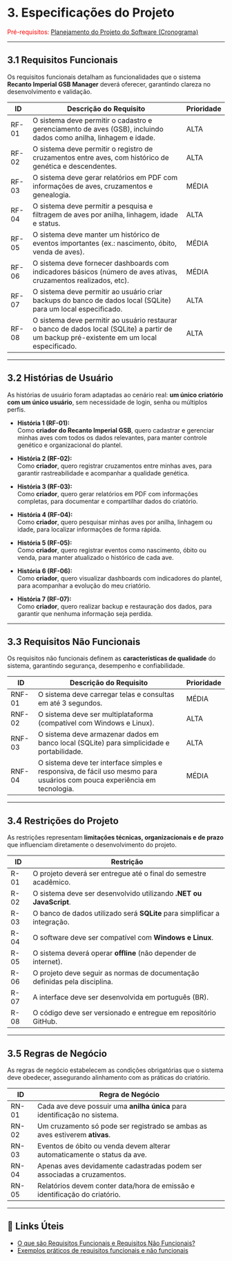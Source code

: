 # 3. Especificações do Projeto

<span style="color:red">Pré-requisitos: <a href="2-Planejamento-Projeto.md"> Planejamento do Projeto do Software (Cronograma) </a></span>

---

## 3.1 Requisitos Funcionais

Os requisitos funcionais detalham as funcionalidades que o sistema **Recanto Imperial GSB Manager** deverá oferecer, garantindo clareza no desenvolvimento e validação.

|ID     | Descrição do Requisito                                                                                                                      | Prioridade |
|-------|---------------------------------------------------------------------------------------------------------------------------------------------|------------|
|RF-01  | O sistema deve permitir o cadastro e gerenciamento de aves (GSB), incluindo dados como anilha, linhagem e idade.                            | ALTA       |
|RF-02  | O sistema deve permitir o registro de cruzamentos entre aves, com histórico de genética e descendentes.                                     | ALTA       |
|RF-03  | O sistema deve gerar relatórios em PDF com informações de aves, cruzamentos e genealogia.                                                   | MÉDIA      |
|RF-04  | O sistema deve permitir a pesquisa e filtragem de aves por anilha, linhagem, idade e status.                                                | ALTA       |
|RF-05  | O sistema deve manter um histórico de eventos importantes (ex.: nascimento, óbito, venda de aves).                                          | MÉDIA      |
|RF-06  | O sistema deve fornecer dashboards com indicadores básicos (número de aves ativas, cruzamentos realizados, etc).                            | MÉDIA      |
|RF-07  | O sistema deve permitir ao usuário criar backups do banco de dados local (SQLite) para um local especificado.                               | ALTA       |
|RF-08  | O sistema deve permitir ao usuário restaurar o banco de dados local (SQLite) a partir de um backup pré-existente em um local especificado.  | ALTA       |

---

## 3.2 Histórias de Usuário

As histórias de usuário foram adaptadas ao cenário real: **um único criatório com um único usuário**, sem necessidade de login, senha ou múltiplos perfis.

- **História 1 (RF-01):**  
  Como **criador do Recanto Imperial GSB**, quero cadastrar e gerenciar minhas aves com todos os dados relevantes, para manter controle genético e organizacional do plantel.

- **História 2 (RF-02):**  
  Como **criador**, quero registrar cruzamentos entre minhas aves, para garantir rastreabilidade e acompanhar a qualidade genética.

- **História 3 (RF-03):**  
  Como **criador**, quero gerar relatórios em PDF com informações completas, para documentar e compartilhar dados do criatório.

- **História 4 (RF-04):**  
  Como **criador**, quero pesquisar minhas aves por anilha, linhagem ou idade, para localizar informações de forma rápida.

- **História 5 (RF-05):**  
  Como **criador**, quero registrar eventos como nascimento, óbito ou venda, para manter atualizado o histórico de cada ave.

- **História 6 (RF-06):**  
  Como **criador**, quero visualizar dashboards com indicadores do plantel, para acompanhar a evolução do meu criatório.

- **História 7 (RF-07):**  
  Como **criador**, quero realizar backup e restauração dos dados, para garantir que nenhuma informação seja perdida.

---

## 3.3 Requisitos Não Funcionais

Os requisitos não funcionais definem as **características de qualidade** do sistema, garantindo segurança, desempenho e confiabilidade.

|ID     | Descrição do Requisito                                                                              | Prioridade |
|-------|-----------------------------------------------------------------------------------------------------|------------|
|RNF-01 | O sistema deve carregar telas e consultas em até 3 segundos.                                        | MÉDIA      | 
|RNF-02 | O sistema deve ser multiplataforma (compatível com Windows e Linux).                                | ALTA       |
|RNF-03 | O sistema deve armazenar dados em banco local (SQLite) para simplicidade e portabilidade.            | ALTA       |
|RNF-04 | O sistema deve ter interface simples e responsiva, de fácil uso mesmo para usuários com pouca experiência em tecnologia.| MÉDIA |

---

## 3.4 Restrições do Projeto

As restrições representam **limitações técnicas, organizacionais e de prazo** que influenciam diretamente o desenvolvimento do projeto.

| ID   | Restrição                                                                 |
|------|---------------------------------------------------------------------------|
| R-01 | O projeto deverá ser entregue até o final do semestre acadêmico.          |
| R-02 | O sistema deve ser desenvolvido utilizando **.NET ou JavaScript**.        |
| R-03 | O banco de dados utilizado será **SQLite** para simplificar a integração. |
| R-04 | O software deve ser compatível com **Windows e Linux**.                   |
| R-05 | O sistema deverá operar **offline** (não depender de internet).           |
| R-06 | O projeto deve seguir as normas de documentação definidas pela disciplina.|
| R-07 | A interface deve ser desenvolvida em português (BR).                      |
| R-08 | O código deve ser versionado e entregue em repositório GitHub.            |

---

## 3.5 Regras de Negócio

As regras de negócio estabelecem as condições obrigatórias que o sistema deve obedecer, assegurando alinhamento com as práticas do criatório.

|ID    | Regra de Negócio                                                                 |
|-------|---------------------------------------------------------------------------------|
|RN-01 | Cada ave deve possuir uma **anilha única** para identificação no sistema.        |
|RN-02 | Um cruzamento só pode ser registrado se ambas as aves estiverem **ativas**.      |
|RN-03 | Eventos de óbito ou venda devem alterar automaticamente o status da ave.         |
|RN-04 | Apenas aves devidamente cadastradas podem ser associadas a cruzamentos.          |
|RN-05 | Relatórios devem conter data/hora de emissão e identificação do criatório.       |

---

## 🔗 Links Úteis

- [O que são Requisitos Funcionais e Requisitos Não Funcionais?](https://codificar.com.br/requisitos-funcionais-nao-funcionais/)  
- [Exemplos práticos de requisitos funcionais e não funcionais](https://analisederequisitos.com.br/requisitos-funcionais-e-requisitos-nao-funcionais-o-que-sao/)  
